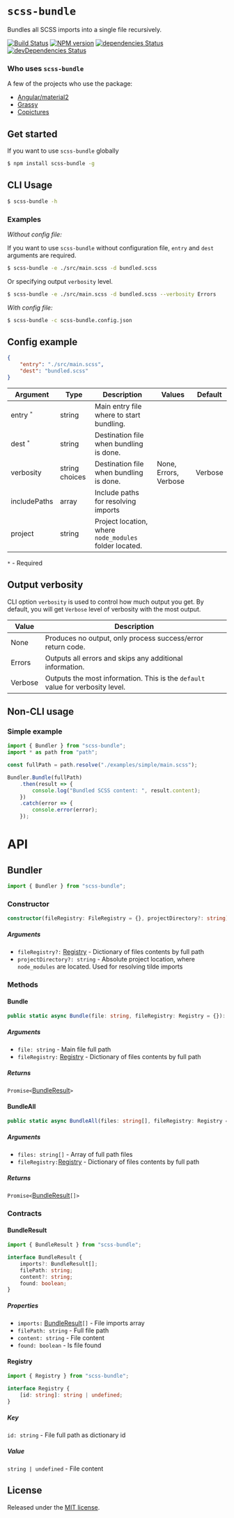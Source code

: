 # `scss-bundle`

Bundles all SCSS imports into a single file recursively.

[![Build Status](https://travis-ci.org/SimplrJS/scss-bundle.svg?branch=master)](https://travis-ci.org/SimplrJS/scss-bundle)
[![NPM version](http://img.shields.io/npm/v/scss-bundle.svg)](https://www.npmjs.com/package/scss-bundle) [![dependencies Status](https://david-dm.org/simplrjs/scss-bundle/status.svg)](https://david-dm.org/simplrjs/scss-bundle) [![devDependencies Status](https://david-dm.org/simplrjs/scss-bundle/dev-status.svg)](https://david-dm.org/simplrjs/scss-bundle?type=dev)

### Who uses `scss-bundle`

A few of the projects who use the package:

*   [Angular/material2](https://github.com/angular/material2)
*   [Grassy](https://github.com/lazarljubenovic/grassy)
*   [Copictures](https://copictures.com)

## Get started

If you want to use `scss-bundle` globally

```sh
$ npm install scss-bundle -g
```

## CLI Usage

```sh
$ scss-bundle -h
```

### Examples

_Without config file:_

If you want to use `scss-bundle` without configuration file, `entry` and `dest` arguments are required.

```sh
$ scss-bundle -e ./src/main.scss -d bundled.scss
```

Or specifying output `verbosity` level.

```sh
$ scss-bundle -e ./src/main.scss -d bundled.scss --verbosity Errors
```

_With config file:_

```sh
$ scss-bundle -c scss-bundle.config.json
```

## Config example

```json
{
    "entry": "./src/main.scss",
    "dest": "bundled.scss"
}
```

| Argument             | Type           | Description                                            | Values                | Default |
| -------------------- | -------------- | ------------------------------------------------------ | --------------------- | ------- |
| entry <sup>`*`</sup> | string         | Main entry file where to start bundling.               |                       |         |
| dest <sup>`*`</sup>  | string         | Destination file when bundling is done.                |                       |         |
| verbosity            | string choices | Destination file when bundling is done.                | None, Errors, Verbose | Verbose |
| includePaths         | array          | Include paths for resolving imports                    |                       |         |
| project              | string         | Project location, where `node_modules` folder located. |                       |         |

`*` - Required

## Output verbosity

CLI option `verbosity` is used to control how much output you get. By default, you will get `Verbose` level of verbosity with the most output.

| Value   | Description                                                                    |
| ------- | ------------------------------------------------------------------------------ |
| None    | Produces no output, only process success/error return code.                    |
| Errors  | Outputs all errors and skips any additional information.                       |
| Verbose | Outputs the most information. This is the `default` value for verbosity level. |

## Non-CLI usage

### Simple example

```typescript
import { Bundler } from "scss-bundle";
import * as path from "path";

const fullPath = path.resolve("./examples/simple/main.scss");

Bundler.Bundle(fullPath)
    .then(result => {
        console.log("Bundled SCSS content: ", result.content);
    })
    .catch(error => {
        console.error(error);
    });
```

# API

## Bundler

```typescript
import { Bundler } from "scss-bundle";
```

### Constructor

```ts
constructor(fileRegistry: FileRegistry = {}, projectDirectory?: string) {}
```

##### Arguments

*   `fileRegistry?:` [Registry](#registry) - Dictionary of files contents by full path
*   `projectDirectory?: string` - Absolute project location, where `node_modules` are located. Used for resolving tilde imports

### Methods

#### Bundle

```typescript
public static async Bundle(file: string, fileRegistry: Registry = {}): Promise<BundleResult>
```

##### Arguments

*   `file: string` - Main file full path
*   `fileRegistry:` [Registry](#registry) - Dictionary of files contents by full path

##### Returns

`Promise<`[BundleResult](#bundleresult)`>`

#### BundleAll

```typescript
public static async BundleAll(files: string[], fileRegistry: Registry = {}): Promise<BundleResult[]>
```

##### Arguments

*   `files: string[]` - Array of full path files
*   `fileRegistry:`[Registry](#registry) - Dictionary of files contents by full path

##### Returns

`Promise<`[BundleResult](#bundleresult)`[]>`

### Contracts

#### BundleResult

```typescript
import { BundleResult } from "scss-bundle";
```

```typescript
interface BundleResult {
    imports?: BundleResult[];
    filePath: string;
    content?: string;
    found: boolean;
}
```

##### Properties

*   `imports:` [BundleResult](#bundleresult)`[]` - File imports array
*   `filePath: string` - Full file path
*   `content: string` - File content
*   `found: boolean` - Is file found

#### Registry

```typescript
import { Registry } from "scss-bundle";
```

```typescript
interface Registry {
    [id: string]: string | undefined;
}
```

##### Key

`id: string` - File full path as dictionary id

##### Value

`string | undefined` - File content

## License

Released under the [MIT license](LICENSE).
